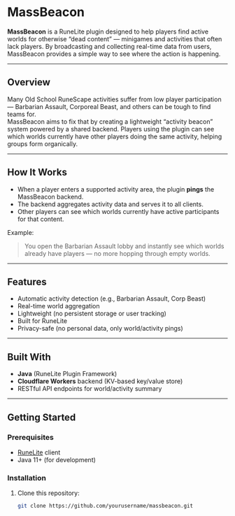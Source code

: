 # MassBeacon

**MassBeacon** is a RuneLite plugin designed to help players find active worlds for otherwise “dead content” — minigames and activities that often lack players. By broadcasting and collecting real-time data from users, MassBeacon provides a simple way to see where the action is happening.

---

## Overview

Many Old School RuneScape activities suffer from low player participation — Barbarian Assault, Corporeal Beast, and others can be tough to find teams for.  
MassBeacon aims to fix that by creating a lightweight “activity beacon” system powered by a shared backend. Players using the plugin can see which worlds currently have other players doing the same activity, helping groups form organically.

---

## How It Works

- When a player enters a supported activity area, the plugin **pings** the MassBeacon backend.
- The backend aggregates activity data and serves it to all clients.
- Other players can see which worlds currently have active participants for that content.

Example:
> You open the Barbarian Assault lobby and instantly see which worlds already have players — no more hopping through empty worlds.

---

## Features

- Automatic activity detection (e.g., Barbarian Assault, Corp Beast)
- Real-time world aggregation
- Lightweight (no persistent storage or user tracking)
- Built for RuneLite
- Privacy-safe (no personal data, only world/activity pings)

---

## Built With

- **Java** (RuneLite Plugin Framework)
- **Cloudflare Workers** backend (KV-based key/value store)
- RESTful API endpoints for world/activity summary

---

## Getting Started

### Prerequisites

- [RuneLite](https://runelite.net) client
- Java 11+ (for development)

### Installation

1. Clone this repository:
   ```bash
   git clone https://github.com/yourusername/massbeacon.git
